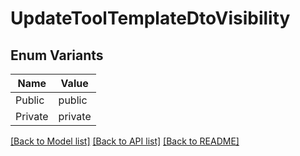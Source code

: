 # UpdateToolTemplateDtoVisibility

## Enum Variants

| Name | Value |
|---- | -----|
| Public | public |
| Private | private |


[[Back to Model list]](../README.md#documentation-for-models) [[Back to API list]](../README.md#documentation-for-api-endpoints) [[Back to README]](../README.md)


